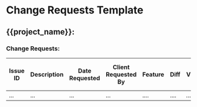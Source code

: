 
# Change Requests Template

## {{project_name}}:

### Change Requests:
| Issue ID | Description                         | Date Requested | Client Requested By   | Feature | Diff    | V | C | R | P | Agreed Date of Delivery | Accepted and agreed By |
|----------|-------------------------------------|----------------|-----------------------|---------|---------|---|---|---|---|-------------------------|------------------------|
| ...      | ...                                 | ...            | ...                   | ....    | ....    |...|...|...|...| ...                     | ...                    |
